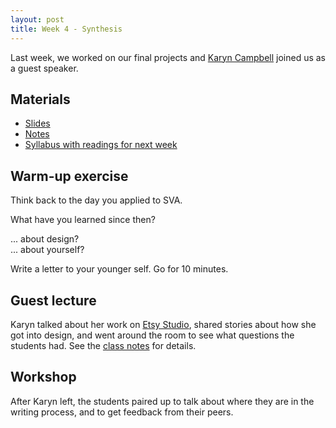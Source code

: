 ```yaml
---
layout: post
title: Week 4 - Synthesis
---
```


Last week, we worked on our final projects and [Karyn Campbell](http://www.karyncampbell.com/) joined us as a guest speaker.

## Materials

* [Slides](https://github.com/nicoleslaw/strategicwriting/tree/master/_slides)
* [Notes](https://github.com/nicoleslaw/strategicwriting/blob/master/_notes/week-4.md)
* [Syllabus with readings for next week](http://strategicwriting.club/syllabus/#schedule)

## Warm-up exercise

Think back to the day you applied to SVA.

What have you learned since then?  

... about design?  
... about yourself?

Write a letter to your younger self. Go for 10 minutes.

## Guest lecture

Karyn talked about her work on [Etsy Studio](https://www.etsystudio.com), shared stories about how she got into design, and went around the room to see what questions the students had. See the [class notes](https://github.com/nicoleslaw/strategicwriting/blob/master/_notes/week-4.md) for details.

## Workshop

After Karyn left, the students paired up to talk about where they are in the writing process, and to get feedback from their peers.
